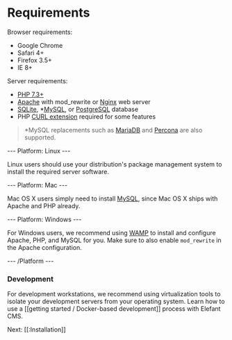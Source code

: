 # Requirements

Browser requirements:

* Google Chrome
* Safari 4+
* Firefox 3.5+
* IE 8+

Server requirements:

* [PHP 7.3+](http://www.php.net/)
* [Apache](http://httpd.apache.org/) with mod_rewrite or [Nginx](http://nginx.org/) web server
* [SQLite](http://sqlite.org/), *[MySQL](http://mysql.com/), or [PostgreSQL](http://www.postgresql.org/) database
* PHP [CURL extension](http://www.php.net/manual/en/book.curl.php) required for some features

> *MySQL replacements such as [MariaDB](https://mariadb.org/) and [Percona](http://www.percona.com/software/percona-server) are also supported.

--- Platform: Linux ---

Linux users should use your distribution's package management system to install
the required server software.

--- Platform: Mac ---

Mac OS X users simply need to install [MySQL](http://mysql.com/), since Mac OS X ships with
Apache and PHP already.

--- Platform: Windows ---

For Windows users, we recommend using [WAMP](http://www.wampserver.com/en/) to install
and configure Apache, PHP, and MySQL for you. Make sure to also enable `mod_rewrite` in
the Apache configuration.

--- /Platform ---

### Development

For development workstations, we recommend using virtualization tools to isolate your
development servers from your operating system. Learn how to use a [[getting started / Docker-based development]]
process with Elefant CMS.

Next: [[:Installation]]